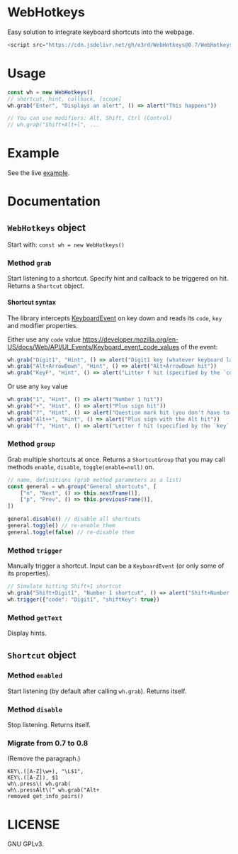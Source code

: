 # WebHotkeys

Easy solution to integrate keyboard shortcuts into the webpage.

```javascript
<script src="https://cdn.jsdelivr.net/gh/e3rd/WebHotkeys@0.7/WebHotkeys.js"></script>
```

# Usage

```javascript
const wh = new WebHotkeys()
// shortcut, hint, callback, [scope]
wh.grab("Enter", "Displays an alert", () => alert("This happens"))

// You can use modifiers: Alt, Shift, Ctrl (Control)
// wh.grab("Shift+Alt+l", ...
```

# Example
See the live [example](https://e3rd.github.io/WebHotkeys/example.html).

# Documentation

## `WebHotkeys` object

Start with: `const wh = new WebHotkeys()`

### Method `grab`

Start listening to a shortcut. Specify hint and callback to be triggered on hit. Returns a `Shortcut` object.

#### Shortcut syntax

The library intercepts [KeyboardEvent](https://developer.mozilla.org/en-US/docs/Web/API/KeyboardEvent) on key down and reads its `code`, `key` and modifier properties.

Either use any `code` value https://developer.mozilla.org/en-US/docs/Web/API/UI_Events/Keyboard_event_code_values of the event:

```javascript
wh.grab("Digit1", "Hint", () => alert("Digit1 key (whatever keyboard layout) hit"))
wh.grab("Alt+ArrowDown", "Hint", () => alert("Alt+ArrowDown hit"))
wh.grab("KeyF", "Hint", () => alert("Litter f hit (specified by the `code` property)"))
```

Or use any `key` value
```javascript
wh.grab("1", "Hint", () => alert("Number 1 hit"))
wh.grab("+", "Hint", () => alert("Plus sign hit"))
wh.grab("?", "Hint", () => alert("Question mark hit (you don't have to mention shift in the shortcut)"))
wh.grab("Alt++", "Hint", () => alert("Plus sign with the Alt hit"))
wh.grab("f", "Hint", () => alert("Letter f hit (specified by the `key` property)"))
```

### Method `group`
Grab multiple shortcuts at once. Returns a `ShortcutGroup` that you may call methods `enable`, `disable`, `toggle(enable=null)` on.

```javascript
// name, definitions (grab method parameters as a list)
const general = wh.group("General shortcuts", [
    ["n", "Next", () => this.nextFrame()],
    ["p", "Prev", () => this.previousFrame()],
])

general.disable() // disable all shortcuts
general.toggle() // re-enable them
general.toggle(false) // re-disable them
```

### Method `trigger`

Manually trigger a shortcut. Input can be a `KeyboardEvent` (or only some of its properties).

```javascript
// Simulate hitting Shift+1 shortcut
wh.grab("Shift+Digit1", "Number 1 shortcut", () => alert("Shift+Number 1 hit"))
wh.trigger({"code": "Digit1", "shiftKey": true})
```

### Method `getText`
Display hints.

## `Shortcut` object

### Method `enabled`

Start listening (by default after calling `wh.grab`). Returns itself.

### Method `disable`

Stop listening. Returns itself.

### Migrate from 0.7 to 0.8
(Remove the paragraph.)

```
KEY\.([A-Z]\w+), "\L$1",
KEY\.([A-Z]), $1
wh\.press\( wh.grab(
wh\.pressAlt\(" wh.grab("Alt+
removed get_info_pairs() 
```

# LICENSE
GNU GPLv3.
